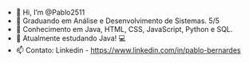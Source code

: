 - 👋 Hi, I’m @Pablo2511
- 👀 Graduando em Análise e Desenvolvimento de Sistemas. 5/5
- 🌱 Conhecimento em Java, HTML, CSS, JavaScript, Python e SQL.
- 💞️ Atualmente estudando Java! 💻
- 📫 Contato: Linkedin - https://www.linkedin.com/in/pablo-bernardes

<!---
Pablo2511/Pablo2511 is a ✨ special ✨ repository because its `README.md` (this file) appears on your GitHub profile.
You can click the Preview link to take a look at your changes.
--->

